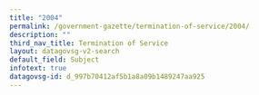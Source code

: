```yaml
---
title: "2004"
permalink: /government-gazette/termination-of-service/2004/
description: ""
third_nav_title: Termination of Service
layout: datagovsg-v2-search
default_field: Subject
infotext: true
datagovsg-id: d_997b70412af5b1a8a09b1489247aa925
---
```

